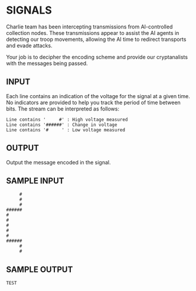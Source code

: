 <!-- RATING: HARD -->
<!-- NAME:  SIGNALS -->
<!-- GENERATOR: generate.pl -->
# SIGNALS

Charlie team has been intercepting transmissions from AI-controlled collection nodes. These transmissions appear to assist the AI agents in detecting our troop movements, allowing the AI time to redirect transports and evade attacks. 

Your job is to decipher the encoding scheme and provide our cryptanalists with the messages being passed.


## INPUT
Each line contains an indication of the voltage for the signal at a given time. No indicators are provided to help you track the period of time between bits. The stream can be interpreted as follows:

	Line contains '     #' : High voltage measured
	Line contains '######' : Change in voltage
	Line contains '#     ' : Low voltage measured


## OUTPUT
Output the message encoded in the signal.

## SAMPLE INPUT
	     #
	     #
	     #
	######
	#     
	#     
	#     
	#     
	#     
	######
	     #
	     #

## SAMPLE OUTPUT
	TEST
